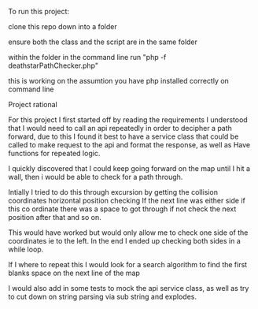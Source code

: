 To run this project:

clone this repo down into a folder

ensure both the class and the script are in the same folder

within the folder in the command line run "php -f deathstarPathChecker.php"

this is working on the assumtion you have php installed correctly on command line


Project rational

For this project I first started off by reading the requirements
I understood that I would need to call an api repeatedly in order
to decipher a path forward, due to this I found it best to have a service class 
that could be called to make request to the api and format the response, as well as
Have functions for repeated logic.

I quickly discovered that I could keep going forward on the map until I hit a wall,
then i would be able to check for a path through.

Intially I tried to do this through excursion by getting the collision coordinates horizontal position
checking If the next line was either side if this co ordinate there was a space to got through if not check the next
position  after that and so on.

This would have worked but would only allow me to check one side of the coordinates ie to the left.
In the end I ended up checking both sides in a while loop.

If I where to repeat this I would look for a search algorithm to find the first blanks space on the next line of the map

I would also add in some tests to mock the api service class, as well as try to cut down on string parsing via sub string and explodes.
